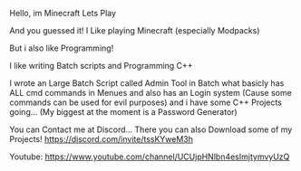 Hello, im Minecraft Lets Play

And you guessed it!
I Like playing Minecraft (especially Modpacks)

But i also like Programming!

I like writing Batch scripts and Programming C++

I wrote an Large Batch Script called Admin Tool in Batch what basicly has ALL cmd commands in Menues 
and also has an Login system (Cause some commands can be used for evil purposes) and i have some C++ Projects going... 
(My biggest at the moment is a Password Generator)

You can Contact me at Discord... There you can also Download some of my Projects! https://discord.com/invite/tssKYweM3h

Youtube: https://www.youtube.com/channel/UCUjpHNlbn4esImjtymvyUzQ
